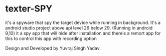 # texter-SPY
it's a spyware that spy the target device while running in background.
It's a android studio project above api level 26 below 29. (Running in android 9,10)
it a spy app that will hide after installation and thereis a remort app for this to control this app 
with recording option


Design and Developed by 
Yuvraj Singh Yadav 
